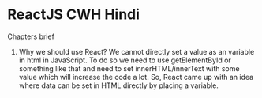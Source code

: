 
# ReactJS CWH Hindi

Chapters brief

1. Why we should use React?
  We cannot directly set a value as an variable in html in JavaScript. To do so we need to use getElementById or something like that and need to set innerHTML/innerText with some value which will increase the code a lot. So, React came up with an idea where data can be set in HTML directly by placing a variable.

